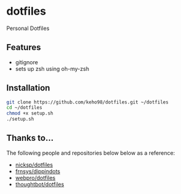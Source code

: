 # dotfiles
Personal Dotfiles

## Features
- gitignore
- sets up zsh using oh-my-zsh

## Installation

```sh
git clone https://github.com/keho98/dotfiles.git ~/dotfiles
cd ~/dotfiles
chmod +x setup.sh
./setup.sh
```

## Thanks to...
The following people and repositories below below as a reference: 
- [nicksp/dotfiles](https://github.com/nicksp/dotfiles)
- [frnsys/dippindots](https://github.com/frnsys/dippindots)
- [webpro/dotfiles](https://github.com/webpro/dotfiles)
- [thoughtbot/dotfiles](https://github.com/thoughtbot/dotfiles)
